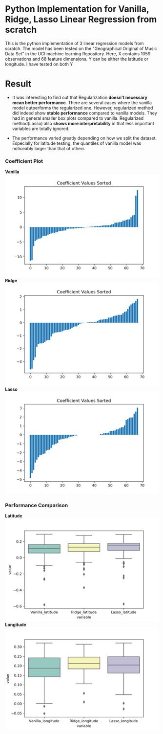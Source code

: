 # Python Implementation for Vanilla, Ridge, Lasso Linear Regression from scratch
This is the python implementation of 3 linear regression models from scratch. The model has been tested on the "Geographical Original of Music Data Set" in the UCI machine learning Repository.
Here, X contains 1059 observations and 68 feature dimensions. Y can be either the latitude or longitude. I have tested on both Y
# Result
* It was interesting to find out that Regularization **doesn't necessary mean better performance**. There are several cases where the vanilla model outperforms the regularized one. However, regularized method did indeed show **stable performance** compared to vanilla models. They had in general smaller box plots compared to vanilla. Regularized method(Lasso) also **shows more interpretability** in that less important variables are totally ignored. 

* The performance varied greatly depending on how we split the dataset. Especially for latitude testing, the quantiles of vanilla model was noticeably larger than that of others

### Coefficient Plot
**Vanilla**  
![Image1](/fig/coef_norms_vanilla_latitude.png)    
**Ridge**  
![Image2](/fig/coef_norms_ridge_latitude.png)    
**Lasso**  
![Image3](/fig/coef_norms_lasso_latitude.png)    


### Performance Comparison
**Latitude**  
![Image4](/fig/boxplot_comparison_latitude.png)    
**Longitude**  
![Image5](/fig/boxplot_comparison_longitude.png)    
